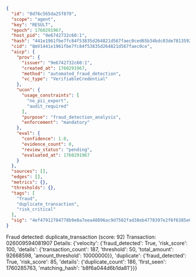 ```json
{
  "id": "0d76c565da25f879",
  "scope": "agent",
  "key": "RESULT",
  "epoch": 1760291967,
  "host_pid": "9e6742732c60:1",
  "hash": "441e1961fbe7fc84f53835d264821d567faec0ced65b34bdc03de78135929d8b",
  "cid": "QmV1441e1961fbe7fc84f53835d264821d567faec0ce",
  "aicp": {
    "prov": {
      "issuer": "9e6742732c60:1",
      "created_at": 1760291967,
      "method": "automated_fraud_detection",
      "vc_type": "VerifiableCredential"
    },
    "ucon": {
      "usage_constraints": [
        "no_pii_export",
        "audit_required"
      ],
      "purpose": "fraud_detection_analysis",
      "enforcement": "mandatory"
    },
    "eval": {
      "confidence": 1.0,
      "evidence_count": 0,
      "review_status": "pending",
      "evaluated_at": 1760291967
    }
  },
  "sources": [],
  "edges": [],
  "metrics": {},
  "thresholds": {},
  "tags": [
    "fraud",
    "duplicate_transaction",
    "risk_critical"
  ],
  "sig": "4ef47912784778b9e0a7eea48896ac9d7502fad38eb4778397e2f6f6385e0765"
}
```

Fraud detected: duplicate_transaction (score: 92)
Transaction: 026009594081907
Details: {'velocity': {'fraud_detected': True, 'risk_score': 100, 'details': {'transaction_count': 187, 'threshold': 50, 'total_amount': 92668598, 'amount_threshold': 10000000}}, 'duplicate': {'fraud_detected': True, 'risk_score': 85, 'details': {'duplicate_count': 186, 'first_seen': 1760285763, 'matching_hash': 'b8f6a044d6b1da81'}}}